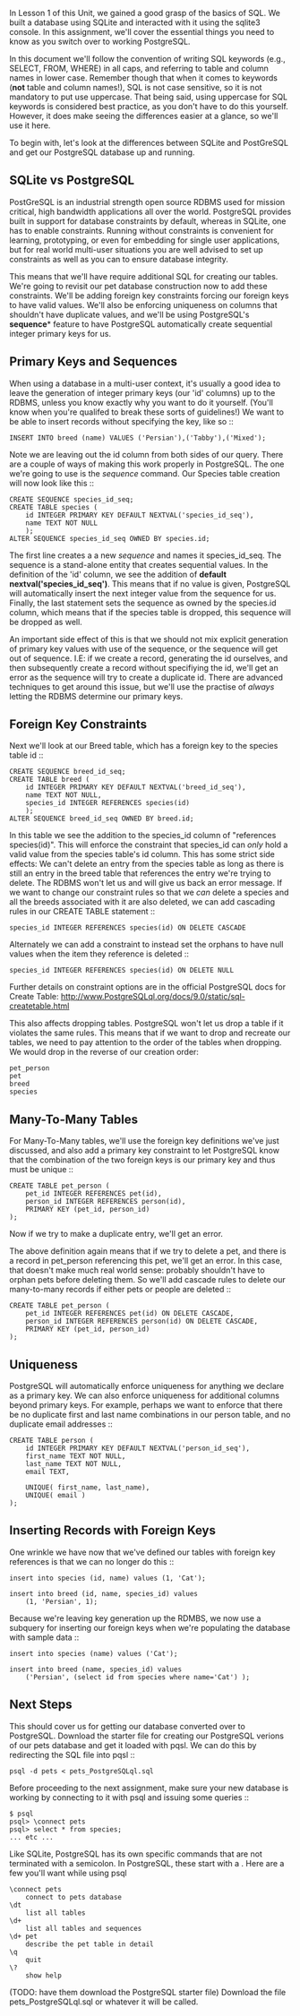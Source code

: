 In Lesson 1 of this Unit, we gained a good grasp of the basics of SQL. We built a database using SQLite and interacted with it using the sqlite3 console. In this assignment, we'll cover the essential things you need to know as you switch over to working PostgreSQL. 

In this document we'll follow the convention of writing SQL keywords (e.g., SELECT, FROM, WHERE) in all caps, and referring to table and column names in lower case. Remember though that when it comes to keywords (**not** table and column names!), SQL is not case sensitive, so it is not mandatory to put use uppercase. That being said, using uppercase for SQL keywords is considered best practice, as  you don't have to do this yourself. 
However, it does make seeing the differences easier at a glance, so we'll use
it here. 

To begin with, let's look at the differences between SQLite and PostGreSQL and
get our PostgreSQL database up and running. 



SQLite vs PostgreSQL
--------------------

PostGreSQL is an industrial strength open source RDBMS used for mission critical, high bandwidth applications all over the world. PostgreSQL provides built in support for database constraints by default, whereas in SQLite, one has to enable constraints. Running without constraints is convenient for learning, prototyping,
or even for embedding for
single user applications, but for real world multi-user situations you are 
well advised to set up constraints as well as you can to ensure database integrity.

This means that we'll have require additional SQL for creating our tables. We're
going to revisit our pet database construction now to add these constraints.
We'll be adding foreign key constraints forcing our foreign keys to have valid
values. We'll also be enforcing uniqueness on columns that shouldn't have
duplicate values, and we'll be using PostgreSQL's **sequence*** feature to
have PostgreSQL automatically create sequential integer primary keys for us.


Primary Keys and Sequences
--------------------------
When using a database in a multi-user context, it's usually a good idea to
leave the generation of integer primary keys (our 'id' columns) up to the 
RDBMS, unless you know exactly why you want to do it yourself. (You'll
know when you're qualifed to break these sorts of guidelines!)
We want to be able to insert records without specifying the key, like so ::

    INSERT INTO breed (name) VALUES ('Persian'),('Tabby'),('Mixed');

Note we are leaving out the id column from both sides of our query. There
are a couple of ways of making this work properly in PostgreSQL. The one
we're going to use is the *sequence* command. Our Species table creation will
now look like this ::

    CREATE SEQUENCE species_id_seq;
    CREATE TABLE species (
        id INTEGER PRIMARY KEY DEFAULT NEXTVAL('species_id_seq'),
        name TEXT NOT NULL
        );
    ALTER SEQUENCE species_id_seq OWNED BY species.id;

The first line creates a a new *sequence* and names it species_id_seq.
The sequence is a stand-alone entity that creates sequential values.
In the definition of the 'id' column, we see the addition of 
**default nextval('species_id_seq')**. This means that if no value is 
given, PostgreSQL will automatically insert the next integer value from
the sequence for us. Finally, the last statement sets the sequence
as owned by the species.id column, which means that if the
species table is dropped, this sequence will be dropped as well. 

An important side effect of this is that we should not mix explicit
generation of primary key values with use of the sequence, or the sequence will
get out of sequence. I.E: if we create a record, generating the id
ourselves, and then subsequently create a record without specifiying 
the id, we'll get an error as the sequence will try to create a duplicate
id. There are advanced techniques to get around this issue, but
we'll use the practise of *always* letting the RDBMS determine
our primary keys.


Foreign Key Constraints
-----------------------
Next we'll look at our Breed table, which has a foreign key to the
species table id :: 

    CREATE SEQUENCE breed_id_seq;
    CREATE TABLE breed (
        id INTEGER PRIMARY KEY DEFAULT NEXTVAL('breed_id_seq'),
        name TEXT NOT NULL,
        species_id INTEGER REFERENCES species(id)
        );
    ALTER SEQUENCE breed_id_seq OWNED BY breed.id;

In this table we see the addition to the species_id column of 
"references species(id)". This will enforce the constraint
that species_id can *only* hold a valid value from the species table's
id column.
This has some strict side effects: We can't delete an entry from the species
table as long as there is still an entry in the breed table that references
the entry we're trying to delete. The RDBMS won't let us and will 
give us back an error message. If we want to change our constraint
rules so that we *can* delete a species and all the breeds associated
with it are also deleted, we can add cascading rules in our CREATE
TABLE statement ::

    species_id INTEGER REFERENCES species(id) ON DELETE CASCADE

Alternately we can add a constraint to instead set the orphans
to have null values when the item they reference is deleted ::

    species_id INTEGER REFERENCES species(id) ON DELETE NULL

Further details on constraint options are in the official
PostgreSQL docs for Create Table: 
http://www.PostgreSQLql.org/docs/9.0/static/sql-createtable.html

This also affects dropping tables. PostgreSQL won't let us 
drop a table if it violates the same rules. This means that
if we want to drop and recreate our tables, we need to pay attention
to the order of the tables when dropping. We would drop
in the reverse of our creation order:
    
    pet_person
    pet 
    breed
    species


Many-To-Many Tables
-------------------
For Many-To-Many tables, we'll use the foreign key definitions
we've just discussed, and also add a primary key constraint
to let PostgreSQL know that the combination of the two foreign
keys is our primary key and thus must be unique ::

    CREATE TABLE pet_person (
        pet_id INTEGER REFERENCES pet(id),
        person_id INTEGER REFERENCES person(id),
        PRIMARY KEY (pet_id, person_id)
    );

Now if we try to make a duplicate entry, we'll get an error.

The above definition again means that if we try to delete
a pet, and there is a record in pet_person referencing this
pet, we'll get an error. In this case, that doesn't make much 
real world sense: probably shouldn't have to orphan pets before
deleting them. So we'll add cascade rules to delete our many-to-many 
records if either pets or people are deleted ::

    CREATE TABLE pet_person (
        pet_id INTEGER REFERENCES pet(id) ON DELETE CASCADE,
        person_id INTEGER REFERENCES person(id) ON DELETE CASCADE,
        PRIMARY KEY (pet_id, person_id)
    );


Uniqueness
----------
PostgreSQL will automatically enforce uniqueness for anything
we declare as a primary key. We can also enforce uniqueness
for additional columns beyond primary keys. For example, perhaps we want to 
enforce that there be no duplicate first and last name combinations
in our person table, and no duplicate email addresses ::

    CREATE TABLE person (
        id INTEGER PRIMARY KEY DEFAULT NEXTVAL('person_id_seq'),
        first_name TEXT NOT NULL,
        last_name TEXT NOT NULL,
        email TEXT,
        
        UNIQUE( first_name, last_name),
        UNIQUE( email )
    );


Inserting Records with Foreign Keys
-----------------------------------

One wrinkle we have now that we've defined our tables with
foreign key references is that we can no longer do this ::

    insert into species (id, name) values (1, 'Cat');

    insert into breed (id, name, species_id) values
        (1, 'Persian', 1);

Because we're leaving key generation up the RDMBS, we now
use a subquery for inserting our foreign keys when we're
populating the database with sample data ::

    insert into species (name) values ('Cat');

    insert into breed (name, species_id) values 
        ('Persian', (select id from species where name='Cat') );


Next Steps
----------
This should cover us for getting our database converted over
to PostgreSQL. Download the starter file for
creating our PostgreSQL verions of our pets database and
get it loaded with pqsl. We can do this by redirecting the SQL file
into pqsl ::

    psql -d pets < pets_PostgreSQLql.sql

Before proceeding to the next assignment, make sure your
new database is working by connecting to it with psql and
issuing some queries :: 

    $ psql
    psql> \connect pets
    psql> select * from species;
    ... etc ...

Like SQLite, PostgreSQL has its own specific commands that
are not terminated with a semicolon. In PostgreSQL, these
start with a \. Here are a few you'll want while using psql

    \connect pets
        connect to pets database
    \dt
        list all tables
    \d+
        list all tables and sequences
    \d+ pet 
        describe the pet table in detail
    \q
        quit
    \?      
        show help
     

(TODO: have them download the PostgreSQL starter file)
Download the file pets_PostgreSQLql.sql or whatever it will
be called.
